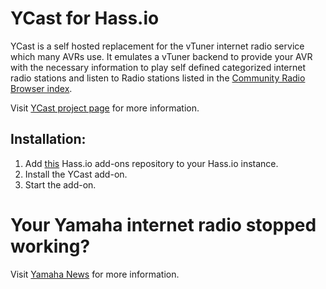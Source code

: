 # YCast for Hass.io
YCast is a self hosted replacement for the vTuner internet radio service which many AVRs use. It emulates a vTuner backend to provide your AVR with the necessary information to play self defined categorized internet radio stations and listen to Radio stations listed in the [Community Radio Browser index](http://www.radio-browser.info).

Visit [YCast project page](https://github.com/milaq/YCast) for more information.

## Installation:
1. Add [this](https://github.com/casperklein/hassio-addons) Hass.io add-ons repository to your Hass.io instance.
1. Install the YCast add-on.
1. Start the add-on.

# Your Yamaha internet radio stopped working?
Visit [Yamaha News](https://de.yamaha.com/de/news_events/2019/0305_av_update_on_internet_radio_station_access.html) for more information.
